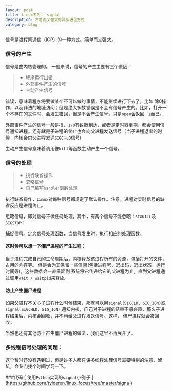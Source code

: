 ```yaml
---
layout: post
title: Linux系列： signal
description: 古老而又强大的异步通信方式
category: blog
---
```


信号是进程间通信（ICP）的一种方式。简单而又强大。
### 信号的产生
信号是由内核管理的。
一般来说，信号的产生主要有三个原因： 
 
 >* 程序运行出错
 >* 外部事件产生的信号
 >* 主动产生信号

错误，意味着程序将要做某个不可以做的事情，不能继续进行下去了。比如 除0操作，以及非法的地址访问；但是绝大多数错误是不会有信号产生的。比如，打开一个不存在的文件时，会发生错误，但是不会产生信号，只是`open`会返回`－1`而已。

外部事件产生的信号一般是指，`I/O`有数据到达，或者是定时器到期，都会使用信号通知进程。还有就是子进程的终止也会向父进程发送信号（当子进程退出的时候，内核会向父进程发送`SIGCHLD`信号）

主动产生信号意味着调用像`kill`等函数主动产生一个信号。

### 信号的处理

>* 执行缺省操作
>* 忽略信号
>* 自己编写`handler`函数处理

执行缺省操作，`Linux`对每种信号都规定了默认操作。注意，进程对实时信号的缺省反应是进程终止。

忽略信号，即对信号不做任何处理，其中，有两个信号不能忽略：`SIGKILL`及`SIGSTOP`；

捕捉信号。定义信号处理函数，当信号发生时，执行相应的处理函数。

#### 这时候可以想一下僵尸进程的产生过程： 

当子进程完成自己的生命周期后，内核释放该进程所有的资源，包括打开的文件，占用的内存等。
但是会为其保留一些信息(包括进程号，退出码，退出状态，运行时间等)，这些数据会一直保留到
系统将它传递给它的父进程为止，直到父进程通过调用`wait / waitpid`来释放。
#### 防止产生僵尸进程

如果父进程不关心子进程什么时候结束，那就可以用`signal(SIGCLD, SIG_IGN)`或`signal(SIGCHLD, SIG_IGN)`
通知内核，自己对子进程的结束不感兴趣，那么子进程结束后，内核会回收，并不再给父进程发送信号。这样，
僵尸进程就会被回收。

当然也还有其他防止产生僵尸进程的做法，我们这里不再展开了。

### 多线程信号处理的问题：
这个暂时还没有遇到过，但是许多人都在讲多线程处理信号需要特别的注意，留坑，会专门找个时间学习一下。

###代码
[ 使用`Python`实现的`signal`小例子 ] (https://github.com/tylderen/linux_focus/tree/master/signal)
